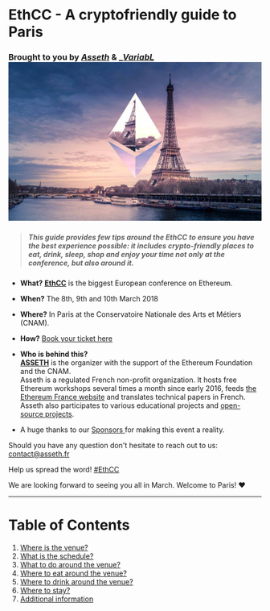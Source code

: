 # EthCC - A cryptofriendly guide to Paris

### Brought to you by _[_Asseth_](http://www.asseth.fr/)_ & _[_VariabL_](https://variabl.io/)![](/assets/banner.jpg)

> ##### This guide provides few tips around the EthCC to ensure you have the best experience possible: it includes crypto-friendly places to eat, drink, sleep, shop and enjoy your time not only at the conference, but also around it.

* **What?** [**EthCC**](http://ethcc.io/) is the biggest European conference on Ethereum.

* **When?** The 8th, 9th and 10th March 2018

* **Where?** In Paris at the Conservatoire Nationale des Arts et Métiers \(CNAM\).

* **How?** [Book your ticket here](https://www.weezevent.com/ethereum-community-conference)

* **Who is behind this?**  
  [**ASSETH**](https://www.asseth.fr/en/home/) is the organizer with the support of the Ethereum Foundation and the CNAM.  
  Asseth is a regulated French non-profit organization. It hosts free Ethereum workshops several times a month since early 2016, feeds [the Ethereum France website](https://www.ethereum-france.com/) and translates technical papers in French. Asseth also participates to various educational projects and [open-source projects](https://github.com/asset/).

* A huge thanks to our [Sponsors ](/sponsors.md)for making this event a reality.

Should you have any question don't hesitate to reach out to us: [contact@asseth.fr](https://www.gitbook.com/book/nsexer/ethcc-guide/edit#)

Help us spread the word! [\#EthCC](https://twitter.com/search?q=%23Ethcc&src=typd)

We are looking forward to seeing you all in March. Welcome to Paris! ♥

---

# Table of Contents

1. [Where is the venue?](/where-is-the-venue.md)
2. [What is the schedule?](/what-is-the-schedule.md)
3. [What to do around the venue?](/first-question.md)
4. [Where to eat around the venue?](/second-question.md)
5. [Where to drink around the venue?](/where-to-drink.md)
6. [Where to stay?](/where-to-stay.md)
7. [Additional information](/additional-information.md)



